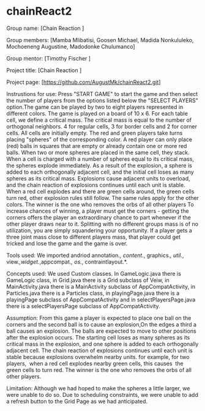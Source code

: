 # chainReact2

Group name: [Chain Reaction ]

Group members: [Mamba Mlibatisi, Goosen Michael, Madida Nonkululeko, Mochoeneng Augustine, Madodonke Chulumanco]

Group mentor: [Timothy Fischer ]

Project title: [Chain Reaction ]

Project page: [https://github.com/AugustMk/chainReact2.git]

Instrustions for use: Press "START GAME" to start the game and then select the number of players from the options listed below the "SELECT PLAYERS" option.The game can be played by two to eight players represented in different colors. The
game is played on a board of 10 x 6. For each table cell, we define a critical mass. The
critical mass is equal to the number of orthogonal neighbors. 4 for regular cells, 3 for
border cells and 2 for corner cells. All cells are initially empty. The red and green
players take turns placing &quot;spheres&quot; of the corresponding color. A red player can only
place (red) balls in squares that are empty or already contain one or more red balls.
When two or more spheres are placed in the same cell, they stack. When a cell is
charged with a number of spheres equal to its critical mass, the spheres explode
immediately. As a result of the explosion, a sphere is added to each orthogonally
adjacent cell, and the initial cell loses as many spheres as its critical mass. Explosions
cause adjacent units to overload, and the chain reaction of explosions continues until
each unit is stable. When a red cell explodes and there are green cells around, the
green cells turn red, other explosion rules still follow. The same rules apply for the other
colors. The winner is the one who removes the orbs of all other players To increase chances of winning, a player must get the corners - getting the corners offers the player an extraordinary chance to part whenever if the other player draws
near to it. Splitting with no different groups mass is of no utilization, you are simply
squandering your opportunity. If a player gets a three joint mass close to different
players mass, that player could get tricked and lose the game and the game is over.

Tools used: We imported andriod annotation.*, content.*, graphics.*, util.*, view.*,widget.*,appcompat.*, os.*, contraintlayout.*.

Concepts used: We used Custom classes. In GameLogic.java there is GameLogic class, in Grid.java there is a Grid subclass of Veiw, in MainActivity.java there is a MainActivity subclass of AppCompatActivity, in Particles.java there is a Particles class, in playingPage.java there is a playingPage subclass of AppCompatActivity and in selectPlayersPage.java there is a selectPlayersPage subclass of AppCompatActivity.      

Assumption: From this game a player is expected to place one ball on the corners and the second ball is to cause an explosion,On the edges a third a ball causes an explosion. The balls are expected to move to other positions after the explosion occurs. The starting cell loses as many spheres as its critical mass in the explosion, and one sphere is added to each orthogonally adjacent cell. The chain reaction of explosions continues until each unit is stable because explosions overwhelm nearby units. for example, for two players,  when a red cell explodes nearby green cells, this causes  the green cells to turn red. The winner is the one who removes the orbs of all other players.

Limitation: Although we had hoped to make the spheres a little larger, we were unable to do so. Due to scheduling constraints, we were unable to add a refresh button to the Grid Page as we had anticipated.

